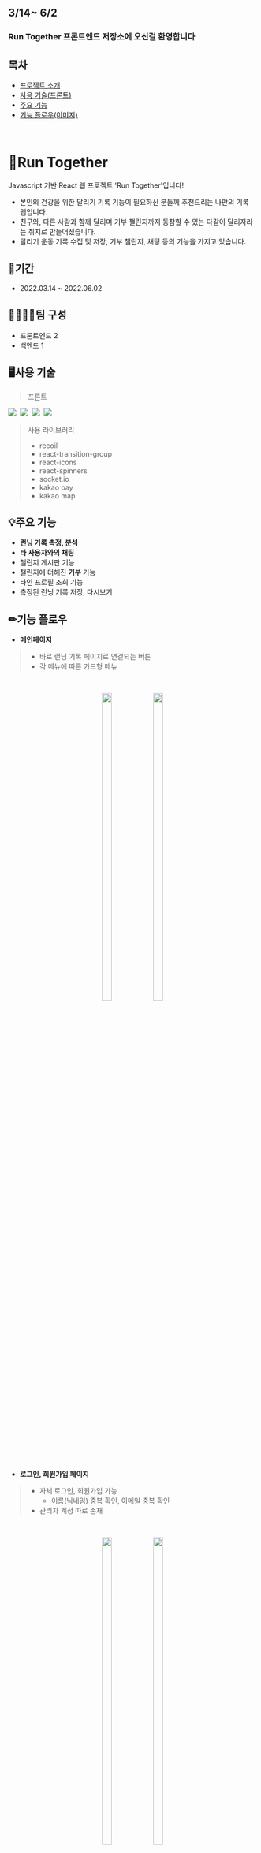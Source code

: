 ## 3/14~ 6/2
### Run Together 프론트엔드 저장소에 오신걸 환영합니다

## 목차
- [프로젝트 소개](#run-together)
- [사용 기술(프론트)](#사용-기술)
- [주요 기능](#주요-기능)
- [기능 플로우(이미지)](#기능-플로우)

<br/>

# 🏃‍Run Together
Javascript 기반 React 웹 프로젝트 'Run Together'입니다!
- 본인의 건강을 위한 달리기 기록 기능이 필요하신 분들께 추천드리는 나만의 기록 웹입니다.
- 친구와, 다른 사람과 함께 달리며 기부 챌린지까지 동참할 수 있는 다같이 달리자라는 취지로 만들어졌습니다.
- 달리기 운동 기록 수집 및 저장, 기부 챌린지, 채팅 등의 기능을 가지고 있습니다.
## 📆기간
- 2022.03.14 ~ 2022.06.02
## 👨‍👩‍👧‍👧팀 구성
- 프론트엔드 2
- 백엔드 1

## 🖥사용 기술
> 프론트
<p>
<img src="https://img.shields.io/badge/JavaScript-F7DF1E?style=flat-square&logo=JavaScript&logoColor=white">&nbsp
<img src="https://img.shields.io/badge/react-61DAFB?style=flat-square&logo=react&logoColor=white">&nbsp
<img src="https://img.shields.io/badge/Axios-5A29E4?style=flat-square&logo=Axios&logoColor=#5A29E4">&nbsp
<img src="https://img.shields.io/badge/css-1572B6?style=flat-square&logo=css3&logoColor=white">&nbsp
</p>

> 사용 라이브러리
> - recoil
> - react-transition-group
> - react-icons
> - react-spinners
> - socket.io
> - kakao pay
> - kakao map

## 💡주요 기능
- **런닝 기록 측정, 분석**
- **타 사용자와의 채팅**
- 챌린지 게시판 기능
- 챌린지에 더해진 **기부** 기능
- 타인 프로필 조회 기능
- 측정된 런닝 기록 저장, 다시보기

## ✏기능 플로우
- **메인페이지**
> - 바로 런닝 기록 페이지로 연결되는 버튼
> - 각 메뉴에 따른 카드형 메뉴
<br/>
<p align="center">
  <img width="20%" height="40%" src=""/>
  <img width="20%" height="40%" src="" />
</p>

- **로그인, 회원가입 페이지**
> - 자체 로그인, 회원가입 가능
>   - 이름(닉네임) 중복 확인, 이메일 중복 확인
> - 관리자 계정 따로 존재
<br/>
<p align="center">
  <img width="20%" height="40%" src="" />
  <img width="20%" height="40%" src="" />
</p>

- **챌린지 메인 페이지**
> - 메인 화면은 관리자가 승인해준 챌린지만 나타남
> - 챌린지 제안 게시판 버튼을 클릭하면 해당 페이지로 연결
> - 하고 싶은 챌린지를 선택해 참여하기를 누르면 런닝 기록 페이지로 연결
<br/>
<p align="center">
  <img width="20%" height="40%" src=""/>
  <img width="20%" height="40%" src=""/>
  <img width="20%" height="40%" src=""/>
</p>

- **챌린지 게시판 페이지**
> - 최신순으로 정렬
> - 글 작성 시에는 챌린지 관련 이미지와 기간, 기부 목표 금액 등 작성
<br/>
<p align="center">
  <img width="20%" height="40%" src=""/>
</p>

- **채팅 페이지**
> - 가입한 사용자 목록
> - "기록 더보기" 버튼 클릭 시 해당 사용자의 런닝 기록 열람 가능
> - 말풍선 버튼 클릭 시 해당 사용자와의 채팅 가능
<br/>
<p align="center">
  <img width="20%" height="40%" src=""/>
  <img width="20%" height="40%" src=""/>
</p>

- **런닝 기록 페이지**
> - 런닝 시작, 중지, 일시정지 가능
> - 카카오 맵 API를 이용한 현재 위치 지도 표시
> - 운동한 길 지도 위 라인으로 표시
> - 운동한 시간과 속도로 분석 그래프 도출
<br/>
<p align="center">
  <img width="20%" height="40%" src=""/>
  <img width="20%" height="40%" src=""/>
</p>

- **기부 페이지**
> - 카카오페이 API를 이용한 기부 시스템
>   - test용으로 사용해 실제 돈은 출금되지 않음
>   - 기부는 1km당 1,000원으로 설정
<br/>
<p align="center">
  <img width="20%" height="40%" src=""/>
  <img width="20%" height="40%" src=""/>
</p>

- **마이페이지**
> - 운동 저장 기록 열람
>   - 누적 런닝 시간, 총 횟수 
>   - 상세보기를 누를 시 운동한 시간, 지도 등 보기 가능
<br/>
<p align="center">
  <img width="20%" height="40%" src=""/>
  <img width="20%" height="40%" src=""/>
  <img width="20%" height="40%" src=""/>
</p>

[**맨 위로 올라가기**](#목차)
